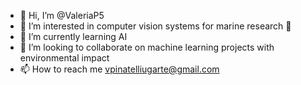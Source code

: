 - 👋 Hi, I’m @ValeriaP5
- 👀 I’m interested in computer vision systems for marine research 🌊
- 🌱 I’m currently learning AI
- 💞️ I’m looking to collaborate on machine learning projects with environmental impact 
- 📫 How to reach me vpinatelliugarte@gmail.com

<!---
ValeriaP5/ValeriaP5 is a ✨ special ✨ repository because its `README.md` (this file) appears on your GitHub profile.
You can click the Preview link to take a look at your changes.
--->
